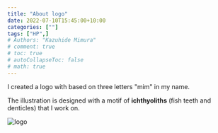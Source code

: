 ```yaml
---
title: "About logo"
date: 2022-07-10T15:45:00+10:00
categories: [""]
tags: ["HP",]
# Authors: "Kazuhide Mimura"
# comment: true
# toc: true
# autoCollapseToc: false
# math: true
---
```


I created a logo with based on three letters "mim" in my name.

The illustration is designed with a motif of **ichthyoliths** (fish teeth and denticles) that I work on.

![logo](/images/logo_v2_inverted.png)
<!-- <img src="/images/logo_v2_inverted.png" alt="logo image"> -->

<!-- 
### 1. Introduction
xxxx

### x. Markdown CheetSheet

#### Text Format

_Italic_<br>
*Italic*

**Emphasis**

~~Strikethrough~~

<details><summary>これは詳細表示の例です。</summary>詳細をこっちに書きます。</details>
<br>

This is `inline`.

### List
* text
    * test
    * test

- text
    - test
    - test

1. text
1. test
    1. test

#### Horizontal rules
* * *
***
*****
- - -
---------------------------------------

#### Blockquotes
> This is Blockquotes

#### Links
[yonehub blog](https://yonehub.y10e.com/)

#### Images（画像）
![sample](/img/sample/sample.png)

#### Tables（表）
| id     | name    | date       |
| ------ | ------- | ---------- |
| 1      | test    | 2019-01-01 |
| 2      | test    | 2019-01-02 |
| 3      | test    | 2019-01-03 |

-->
